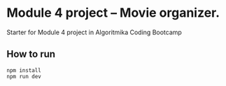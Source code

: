 # Module 4 project – Movie organizer.

Starter for Module 4 project in Algoritmika Coding Bootcamp

## How to run

```
npm install
npm run dev
```
